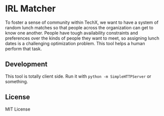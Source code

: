 IRL Matcher
==

To foster a sense of community within TechX, we want to have a system of random lunch matches so that people across the organization can get to know one another. People have tough availability constraints and preferences over the kinds of people they want to meet, so assigning lunch dates is a challenging optimization problem. This tool helps a human perform that task.

## Development

This tool is totally client side. Run it with `python -m SimpleHTTPServer` or something.

## License

MIT License
